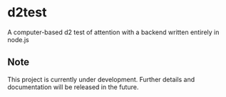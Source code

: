 # d2test
A computer-based d2 test of attention with a backend written entirely in node.js
## Note
This project is currently under development. Further details and documentation will be released in the future.